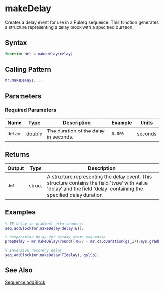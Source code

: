 # makeDelay

Creates a delay event for use in a Pulseq sequence.  This function generates a structure representing a delay block with a specified duration.

## Syntax

```matlab
function del = makeDelay(delay)
```

## Calling Pattern

```matlab
mr.makeDelay(...)
```

## Parameters

### Required Parameters

| Name | Type | Description | Example | Units |
|------|------|-------------|---------|-------|
| `delay` | double | The duration of the delay in seconds. | `0.005` | seconds |

## Returns

| Output | Type | Description |
|--------|------|-------------|
| `del` | struct | A structure representing the delay event.  This structure contains the field 'type' with value 'delay' and the field 'delay' containing the specified delay duration. |

## Examples

```matlab
% TE delay in gradient echo sequence
seq.addBlock(mr.makeDelay(delayTE));

% Preparation delay for steady-state sequences
prepDelay = mr.makeDelay(round((TR/2 - mr.calcDuration(gz_1))/sys.gradRasterTime)*sys.gradRasterTime);

% Inversion recovery delay
seq.addBlock(mr.makeDelay(TIdelay), gslSp);
```

## See Also

[Sequence.addBlock](addBlock.md)
